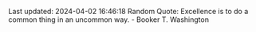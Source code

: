 Last updated: 2024-04-02 16:46:18
Random Quote: Excellence is to do a common thing in an uncommon way. - Booker T. Washington